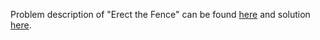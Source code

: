Problem description of "Erect the Fence" can be found [here](https://leetcode.com/problems/erect-the-fence/description/) and solution [here](https://github.com/aurimas13/Solutions-To-Problems/blob/main/LeetCode/Python%20Solutions/Erect%20the%20Fence/erect.py).
